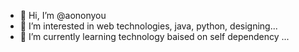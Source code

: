 - 👋 Hi, I’m @aononyou
- 👀 I’m interested in web technologies, java, python, designing...
- 🌱 I’m currently learning technology baised on self dependency ...

<!---
aononyou/aononyou is a ✨ special ✨ repository because its `README.md` (this file) appears on your GitHub profile.
You can click the Preview link to take a look at your changes.
--->
